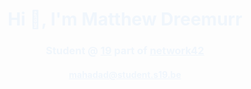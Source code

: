 <h1 style="color:#f0f6fc" align="center">Hi &#128075;, I'm Matthew Dreemurr</h1>
<h3 style="color:#f0f6fc" align="center">Student @ <a style="color:#f0f6fc" href="https://www.s19.be/">19</a> part of <a style="color:#f0f6fc" href="https://www.42.fr/42-network/">network42</a></h3>
<h4 align="center"><a style="color:#f0f6fc" href="mailto:mahadad@student.s19.be">mahadad@student.s19.be</a></h4>
